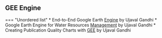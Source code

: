 ## GEE Engine

=== "Unordered list"
    * End-to-End Google Earth [Engine](https://courses.spatialthoughts.com/end-to-end-gee.html) by Ujaval Gandhi
    * Google Earth Engine for Water Resources [Management](https://courses.spatialthoughts.com/gee-water-resources-management.html) by Ujaval Gandhi
    * Creating Publication Quality Charts with [GEE](https://courses.spatialthoughts.com/gee-charts.html) by Ujaval Gandhi

